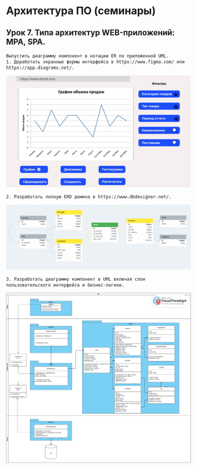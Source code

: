 # Архитектура ПО (семинары)
## Урок 7. Типа архитектур WEB-приложений: MPA, SPA.
    Выпустить диаграмму компонент в нотации ER по приложенной UML.
    1. Доработать экранные формы интерфейса в https://www.figma.com/ или https://app.diagrams.net/.

![UX_UI](src/homework/UX_UI.JPG)

    2. Разработать полную ERD домена в https://www.dbdesigner.net/.

![ERD_wholesale_company_chart](src/homework/ERD_wholesale_company_chart.JPG)
    
    3. Разработать диаграмму компонент в UML включая слои пользовательского интерфейса и бизнес-логики.

![UML_wholesale_company_chart](src/homework/UML_wholesale_company_chart.jpg)
